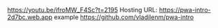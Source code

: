 https://youtu.be/ifroMW_F4Sc?t=2195
  Hosting URL: https://pwa-intro-2d7bc.web.app
  example https://github.com/vladilenm/pwa-intro
